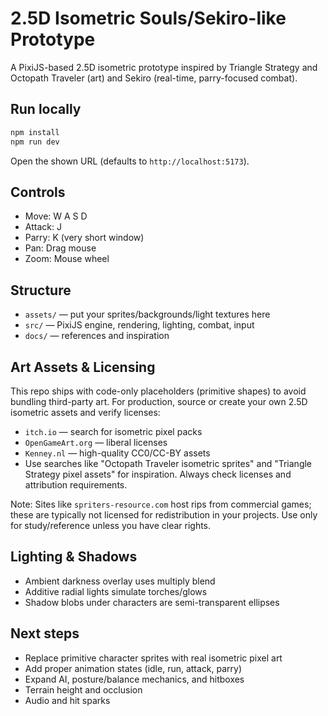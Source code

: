 # 2.5D Isometric Souls/Sekiro-like Prototype

A PixiJS-based 2.5D isometric prototype inspired by Triangle Strategy and Octopath Traveler (art) and Sekiro (real-time, parry-focused combat).

## Run locally

```bash
npm install
npm run dev
```

Open the shown URL (defaults to `http://localhost:5173`).

## Controls

- Move: W A S D
- Attack: J
- Parry: K (very short window)
- Pan: Drag mouse
- Zoom: Mouse wheel

## Structure

- `assets/` — put your sprites/backgrounds/light textures here
- `src/` — PixiJS engine, rendering, lighting, combat, input
- `docs/` — references and inspiration

## Art Assets & Licensing

This repo ships with code-only placeholders (primitive shapes) to avoid bundling third-party art. For production, source or create your own 2.5D isometric assets and verify licenses:

- `itch.io` — search for isometric pixel packs
- `OpenGameArt.org` — liberal licenses
- `Kenney.nl` — high-quality CC0/CC-BY assets
- Use searches like "Octopath Traveler isometric sprites" and "Triangle Strategy pixel assets" for inspiration. Always check licenses and attribution requirements.

Note: Sites like `spriters-resource.com` host rips from commercial games; these are typically not licensed for redistribution in your projects. Use only for study/reference unless you have clear rights.

## Lighting & Shadows

- Ambient darkness overlay uses multiply blend
- Additive radial lights simulate torches/glows
- Shadow blobs under characters are semi-transparent ellipses

## Next steps

- Replace primitive character sprites with real isometric pixel art
- Add proper animation states (idle, run, attack, parry)
- Expand AI, posture/balance mechanics, and hitboxes
- Terrain height and occlusion
- Audio and hit sparks
